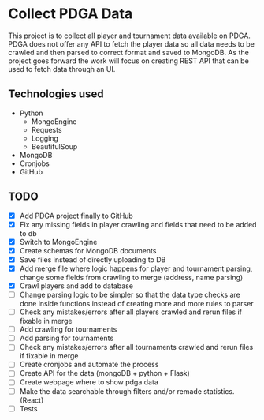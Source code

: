 # Collect PDGA Data

This project is to collect all player and tournament data available on PDGA. PDGA does not offer any API to fetch the player data so all data needs to be crawled and then parsed to correct format and saved to MongoDB. As the project goes forward the work will focus on creating REST API that can be used to fetch data through an UI.

## Technologies used

- Python
  - MongoEngine
  - Requests
  - Logging
  - BeautifulSoup
- MongoDB
- Cronjobs
- GitHub

## TODO
- [x] Add PDGA project finally to GitHub
- [x] Fix any missing fields in player crawling and fields that need to be added to db
- [x] Switch to MongoEngine
- [x] Create schemas for MongoDB documents
- [x] Save files instead of directly uploading to DB
- [x] Add merge file where logic happens for player and tournament parsing, change some fields from crawling to merge (address, name parsing)
- [x] Crawl players and add to database
- [ ] Change parsing logic to be simpler so that the data type checks are done inside functions instead of creating more and more rules to parser
- [ ] Check any mistakes/errors after all players crawled and rerun files if fixable in merge
- [ ] Add crawling for tournaments
- [ ] Add parsing for tournaments
- [ ] Check any mistakes/errors after all tournaments crawled and rerun files if fixable in merge
- [ ] Create cronjobs and automate the process
- [ ] Create API for the data (mongoDB + python + Flask)
- [ ] Create webpage where to show pdga data
- [ ] Make the data searchable through filters and/or remade statistics. (React)
- [ ] Tests
